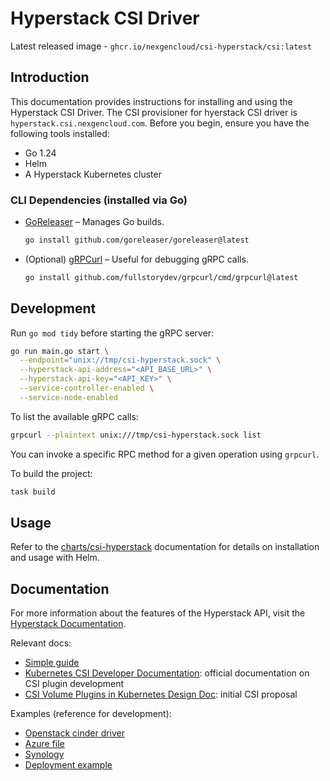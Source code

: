 # Hyperstack CSI Driver
Latest released image - `ghcr.io/nexgencloud/csi-hyperstack/csi:latest`

## Introduction
This documentation provides instructions for installing and using the Hyperstack CSI Driver. The CSI provisioner for hyerstack CSI driver is `hyperstack.csi.nexgencloud.com`.
Before you begin, ensure you have the following tools installed:

* Go 1.24
* Helm
* A Hyperstack Kubernetes cluster

### CLI Dependencies (installed via Go)

* [GoReleaser](https://goreleaser.com/) – Manages Go builds.

  ```bash
  go install github.com/goreleaser/goreleaser@latest
  ```

* (Optional) [gRPCurl](https://github.com/fullstorydev/grpcurl) – Useful for debugging gRPC calls.

  ```bash
  go install github.com/fullstorydev/grpcurl/cmd/grpcurl@latest
  ```

## Development

Run `go mod tidy` before starting the gRPC server:

```bash
go run main.go start \
  --endpoint="unix://tmp/csi-hyperstack.sock" \
  --hyperstack-api-address="<API_BASE_URL>" \
  --hyperstack-api-key="<API_KEY>" \
  --service-controller-enabled \
  --service-node-enabled
```

To list the available gRPC calls:

```bash
grpcurl --plaintext unix:///tmp/csi-hyperstack.sock list
```

You can invoke a specific RPC method for a given operation using `grpcurl`.

To build the project:

```bash
task build
```

## Usage

Refer to the [charts/csi-hyperstack](./charts/csi-hyperstack/README.md) documentation for details on installation and usage with Helm.


## Documentation
For more information about the features of the Hyperstack API, visit
the [Hyperstack Documentation](https://infrahub-doc.nexgencloud.com/docs/features/).

Relevant docs:

- [Simple guide](https://arslan.io/2018/06/21/how-to-write-a-container-storage-interface-csi-plugin/)
- [Kubernetes CSI Developer Documentation](https://kubernetes-csi.github.io/docs/introduction.html):
  official documentation on CSI plugin development
- [CSI Volume Plugins in Kubernetes Design Doc](https://github.com/kubernetes/design-proposals-archive/blob/main/storage/container-storage-interface.md):
  initial CSI proposal

Examples (reference for development):

- [Openstack cinder driver](https://github.com/kubernetes/cloud-provider-openstack/blob/master/pkg/csi/cinder/driver.go)
- [Azure file](https://github.com/kubernetes-sigs/azurefile-csi-driver/blob/master/pkg/azurefile/azurefile.go)
- [Synology](https://github.com/SynologyOpenSource/synology-csi/blob/main/main.go)
- [Deployment example](https://github.com/kubernetes-csi/csi-driver-host-path/blob/master/deploy/kubernetes-1.27/hostpath/csi-hostpath-plugin.yaml)
